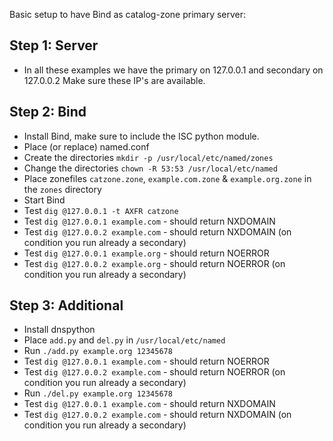 Basic setup to have Bind as catalog-zone primary server:

## Step 1: Server
- In all these examples we have the primary on 127.0.0.1 and secondary on 127.0.0.2
  Make sure these IP's are available.

## Step 2: Bind
- Install Bind, make sure to include the ISC python module.
- Place (or replace) named.conf
- Create the directories `mkdir -p /usr/local/etc/named/zones`
- Change the directories `chown -R 53:53 /usr/local/etc/named`
- Place zonefiles `catzone.zone`, `example.com.zone` & `example.org.zone` in the `zones` directory
- Start Bind
- Test `dig @127.0.0.1 -t AXFR catzone`
- Test `dig @127.0.0.1 example.com` - should return NXDOMAIN
- Test `dig @127.0.0.2 example.com` - should return NXDOMAIN (on condition you run already a secondary)
- Test `dig @127.0.0.1 example.org` - should return NOERROR
- Test `dig @127.0.0.2 example.org` - should return NOERROR (on condition you run already a secondary)

## Step 3: Additional
- Install dnspython
- Place `add.py` and `del.py` in `/usr/local/etc/named`
- Run `./add.py example.org 12345678`
- Test `dig @127.0.0.1 example.com` - should return NOERROR
- Test `dig @127.0.0.2 example.com` - should return NOERROR (on condition you run already a secondary)
- Run `./del.py example.org 12345678`
- Test `dig @127.0.0.1 example.com` - should return NXDOMAIN
- Test `dig @127.0.0.2 example.com` - should return NXDOMAIN (on condition you run already a secondary)
